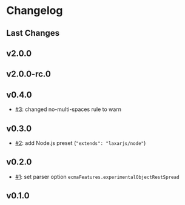# Changelog

## Last Changes


## v2.0.0
## v2.0.0-rc.0
## v0.4.0

- [#3](https://github.com/LaxarJS/eslint-config-laxarjs/issues/3): changed no-multi-spaces rule to warn


## v0.3.0

- [#2](https://github.com/LaxarJS/eslint-config-laxarjs/issues/2): add Node.js preset (`"extends": "laxarjs/node"`)


## v0.2.0

- [#1](https://github.com/LaxarJS/eslint-config-laxarjs/issues/1): set parser option `ecmaFeatures.experimentalObjectRestSpread`


## v0.1.0
